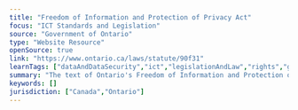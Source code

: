 ```yaml
---
title: "Freedom of Information and Protection of Privacy Act"
focus: "ICT Standards and Legislation"
source: "Government of Ontario"
type: "Website Resource"
openSource: true
link: "https://www.ontario.ca/laws/statute/90f31"
learnTags: ["dataAndDataSecurity","ict","legislationAndLaw","rights","government","canadianLandscape"]
summary: "The text of Ontario's Freedom of Information and Protection of Privacy Act."
keywords: []
jurisdiction: ["Canada","Ontario"]
---
```

